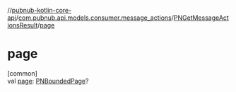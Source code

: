 //[pubnub-kotlin-core-api](../../../index.md)/[com.pubnub.api.models.consumer.message_actions](../index.md)/[PNGetMessageActionsResult](index.md)/[page](page.md)

# page

[common]\
val [page](page.md): [PNBoundedPage](../../com.pubnub.api.models.consumer/-p-n-bounded-page/index.md)?
